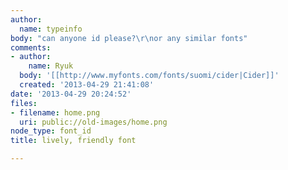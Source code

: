 ```yaml
---
author:
  name: typeinfo
body: "can anyone id please?\r\nor any similar fonts"
comments:
- author:
    name: Ryuk
  body: '[[http://www.myfonts.com/fonts/suomi/cider|Cider]]'
  created: '2013-04-29 21:41:08'
date: '2013-04-29 20:24:52'
files:
- filename: home.png
  uri: public://old-images/home.png
node_type: font_id
title: lively, friendly font

---
```

